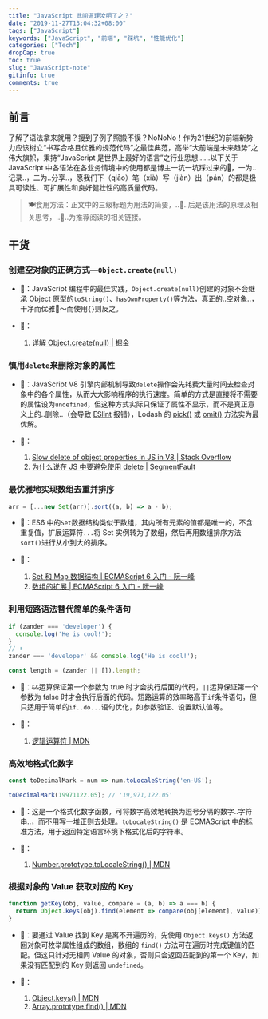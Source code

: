 ```yaml
---
title: "JavaScript 此间道理汝明了之？"
date: "2019-11-27T13:04:32+08:00"
tags: ["JavaScript"]
keywords: ["JavaScript", "前端", "踩坑", "性能优化"]
categories: ["Tech"]
dropCap: true
toc: true
slug: "JavaScript-note"
gitinfo: true
comments: true
---
```

## 前言
了解了语法拿来就用？搜到了例子照搬不误？NoNoNo！作为21世纪的前端新势力应该树立“书写合格且优雅的规范代码”之最佳典范，高举“大前端是未来趋势”之伟大旗帜，秉持“JavaScript 是世界上最好的语言”之行业思想……以下关于 JavaScript 中各语法在各业务情境中的使用都是博主一坑一坑踩过来的🥺，一为..记录..，二为..分享..，愿我们下（qiāo）笔（xià）写（jiàn）出（pán）的都是极具可读性、可扩展性和良好健壮性的高质量代码。

> 🍽食用方法：正文中的三级标题为用法的简要，..🤔..后是该用法的原理及相关思考，..🔗..为推荐阅读的相关链接。

## 干货
### 创建空对象的正确方式—`Object.create(null)`
- 🤔：JavaScript 编程中的最佳实践，`Object.create(null)`创建的对象不会继承 Object 原型的`toString()`、`hasOwnProperty()`等方法，真正的..空对象..，干净而优雅🤤～而使用`{}`则反之。

- 🔗：
    1. [详解 Object.create(null) | 掘金](https://juejin.im/post/5acd8ced6fb9a028d444ee4e)

### 慎用`delete`来删除对象的属性
- 🤔️：JavaScript V8 引擎内部机制导致`delete`操作会先耗费大量时间去检查对象中的各个属性，从而大大影响程序的执行速度。简单的方式是直接将不需要的属性设为`undefined`，但这种方式实际只保证了属性不显示，而不是真正意义上的..删除..（会导致 [ESlint](https://eslint.bootcss.com/) 报错），Lodash 的 [pick()](https://www.lodashjs.com/docs/latest#_pickobject-props) 或 [omit()](https://lodash.com/docs/4.17.15#omit) 方法实为最优解。

- 🔗：
    1. [Slow delete of object properties in JS in V8 | Stack Overflow
](https://stackoverflow.com/questions/43594092/slow-delete-of-object-properties-in-js-in-v8/44008788)
    2. [为什么说在 JS 中要避免使用 delete | SegmentFault](https://segmentfault.com/a/1190000020081647)

### 最优雅地实现数组去重并排序
```js
arr = [...new Set(arr)].sort((a, b) => a - b);
```
- 🤔：ES6 中的`Set`数据结构类似于数组，其内所有元素的值都是唯一的，不含重复值，扩展运算符`...`将 Set 实例转为了数组，然后再用数组排序方法`sort()`进行从小到大的排序。

- 🔗：
    1. [Set 和 Map 数据结构 | ECMAScript 6 入门 - 阮一峰](http://es6.ruanyifeng.com/#docs/set-map#Set)
    2. [数组的扩展 | ECMAScript 6 入门 - 阮一峰](http://es6.ruanyifeng.com/#docs/array#%E6%89%A9%E5%B1%95%E8%BF%90%E7%AE%97%E7%AC%A6)

### 利用短路语法替代简单的条件语句
```js
if (zander === 'developer') {
  console.log('He is cool!');
}
// ⬇️
zander === 'developer' && console.log('He is cool!');
```
```js
const length = (zander || []).length;
```
- 🧐：`&&`运算保证第一个参数为 true 时才会执行后面的代码，`||`运算保证第一个参数为 false 时才会执行后面的代码。短路运算的效率略高于`if`条件语句，但只适用于简单的`if..do...`语句优化，如参数验证、设置默认值等。

- 🔗：
    1. [逻辑运算符 | MDN](https://developer.mozilla.org/zh-CN/docs/Web/JavaScript/Reference/Operators/Logical_Operators)

### 高效地格式化数字
```js
const toDecimalMark = num => num.toLocaleString('en-US');

toDecimalMark(19971122.05); // '19,971,122.05'
```

- 🧐：这是一个格式化数字函数，可将数字高效地转换为逗号分隔的数字..字符串..，而不用写一堆正则去处理。`toLocaleString()` 是 ECMAScript 中的标准方法，用于返回特定语言环境下格式化后的字符串。

- 🔗：
    1. [Number.prototype.toLocaleString() | MDN](https://developer.mozilla.org/zh-CN/docs/Web/JavaScript/Reference/Global_Objects/Number/toLocaleString)

### 根据对象的 Value 获取对应的 Key
```js
function getKey(obj, value, compare = (a, b) => a === b) {
  return Object.keys(obj).find(element => compare(obj[element], value));
}
```

- 🧐：要通过 Value 找到 Key 是离不开遍历的，先使用 `Object.keys()` 方法返回对象可枚举属性组成的数组，数组的 `find()` 方法可在遍历时完成键值的匹配。但这只针对无相同 Value 的对象，否则只会返回匹配到的第一个 Key，如果没有匹配到的 Key 则返回 `undefined`。

- 🔗：
    1. [Object.keys() | MDN](https://developer.mozilla.org/zh-CN/docs/Web/JavaScript/Reference/Global_Objects/Object/keys)
    2. [Array.prototype.find() | MDN](https://developer.mozilla.org/zh-CN/docs/Web/JavaScript/Reference/Global_Objects/Array/find)